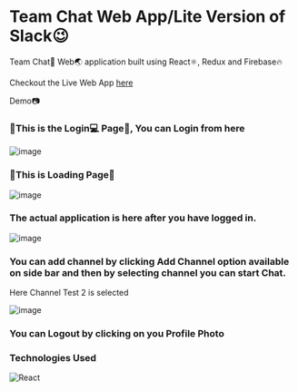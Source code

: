 <h1>Team Chat Web App/Lite Version of Slack😉</h1>

<p>Team Chat📱 Web🌏 application built using React⚛️, Redux and Firebase🔥</p>
Checkout the Live Web App <a href="https://slack-clone-b0fa1.web.app/">here</a>

Demo📷
<h3>🎇This is the Login💻 Page📃, You can Login from here </h3>

![image](https://user-images.githubusercontent.com/82169025/129695421-6914560e-c079-4897-a703-8ac3c0bde41a.png)

<h3>🎇This is Loading Page📃</h3>

![image](https://user-images.githubusercontent.com/82169025/129695969-1b339d54-e7c2-4d97-a2f1-81bdcd6e3353.png)

<h3>The actual application is here after you have logged in.</h3>

![image](https://user-images.githubusercontent.com/82169025/129696153-e552b39d-9c45-487d-8f51-354aaa2ca5e2.png)

<h3>You can add channel by clicking Add Channel option available on side bar and then by selecting channel you can start Chat.</h3>
<p>Here Channel Test 2 is selected</p>

![image](https://user-images.githubusercontent.com/82169025/129696483-b9094eeb-5e8e-42f0-bca6-5320b9899b43.png)

<h3>You can Logout by clicking on you Profile Photo</h3>
<h3>Technologies Used</h3>
	
    
 ![React](https://img.shields.io/badge/react-%2320232a.svg?style=for-the-badge&logo=react&logoColor=%2361DAFB)
    
  

